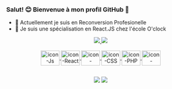 ### Salut! 😊 Bienvenue à mon profil GitHub 👋

- 🔭 Actuellement je suis en Reconversion Profesionelle
- 📖 Je suis une spécialisation en React.JS chez l'école O'clock

<div align="center">
  <a href="https://github.com/lucianapouvreau">
  <img widht="45%" src="https://github-readme-stats.vercel.app/api?username=lucianapouvreau&show_icons=true&theme=radical&include_all_commits=true&count_private=true"/>
  <img widht="45%" src="https://github-readme-stats.vercel.app/api/top-langs/?username=lucianapouvreau&layout=compact&langs_count=7&theme=radical"/>
</div>

<div style="display: inline_block" align="center"><br>
  <img align="center" alt="icon-Js" height="40" width="50" src="https://cdn.jsdelivr.net/gh/devicons/devicon/icons/javascript/javascript-original.svg">
  <img align="center" alt="icon-React" height="40" width="50" src="https://cdn.jsdelivr.net/gh/devicons/devicon/icons/react/react-original-wordmark.svg">
  <img align="center" alt="icon-HTML" height="40" width="50" src="https://cdn.jsdelivr.net/gh/devicons/devicon/icons/html5/html5-original-wordmark.svg">
  <img align="center" alt="icon-CSS" height="40" width="50" src="https://cdn.jsdelivr.net/gh/devicons/devicon/icons/css3/css3-original-wordmark.svg">
  <img align="center" alt="icon-PHP" height="40" width="50" src="https://cdn.jsdelivr.net/gh/devicons/devicon/icons/php/php-original.svg">
  <img align="center" alt="icon-MySQL" height="40" width="50" src="https://cdn.jsdelivr.net/gh/devicons/devicon/icons/mysql/mysql-original-wordmark.svg">
  
  ##
  
<div> 
  <a href = "mailto:lucianapouvreau@gmail.com"><img src="https://img.shields.io/badge/Gmail-D14836?style=for-the-badge&logo=gmail&logoColor=white" target="_blank"></a>
  <a href="https://www.linkedin.com/in/luciana-pouvreau/" target="_blank"><img src="https://img.shields.io/badge/LinkedIn-0077B5?style=for-the-badge&logo=linkedin&logoColor=white" target="_blank"></a>
</div>
